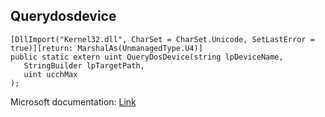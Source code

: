 ## Querydosdevice

```
[DllImport("Kernel32.dll", CharSet = CharSet.Unicode, SetLastError = true)][return: MarshalAs(UnmanagedType.U4)]
public static extern uint QueryDosDevice(string lpDeviceName,
   StringBuilder lpTargetPath,
   uint ucchMax
);
```

Microsoft documentation: [Link](https://learn.microsoft.com/en-us/windows/win32/api/fileapi/nf-fileapi-querydosdevicew)

